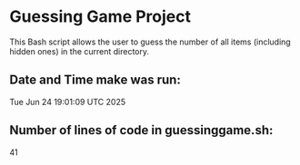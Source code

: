 # Guessing Game Project

This Bash script allows the user to guess the number of all items (including hidden ones) in the current directory.

## Date and Time make was run:
Tue Jun 24 19:01:09 UTC 2025

## Number of lines of code in guessinggame.sh:
41
